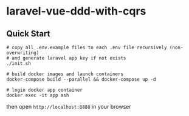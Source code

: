 # laravel-vue-ddd-with-cqrs
## Quick Start
```
# copy all .env.example files to each .env file recursively (non-overwriting)
# and generate laravel app key if not exists
./init.sh

# build docker images and launch containers
docker-compose build --parallel && docker-compose up -d

# login docker app container
docker exec -it app ash
```
then open `http://localhost:8888` in your browser
